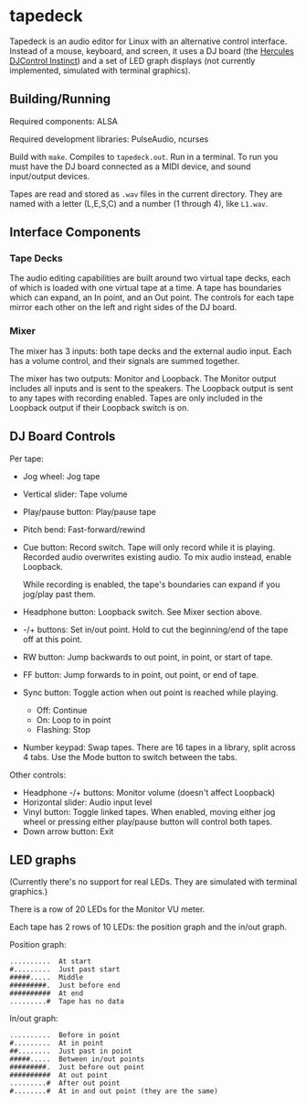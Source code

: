 # tapedeck

Tapedeck is an audio editor for Linux with an
alternative control interface. Instead of a mouse,
keyboard, and screen, it uses a DJ board (the [Hercules
DJControl Instinct](https://support.hercules.com/en/product/djcontrolinstinct-en/))
and a set of LED graph displays (not currently
implemented, simulated with terminal graphics).

## Building/Running

Required components: ALSA

Required development libraries: PulseAudio, ncurses

Build with `make`. Compiles to `tapedeck.out`. Run in a
terminal. To run you must have the DJ board connected
as a MIDI device, and sound input/output devices.

Tapes are read and stored as `.wav` files in the current
directory. They are named with a letter (L,E,S,C) and a
number (1 through 4), like `L1.wav`.

## Interface Components

### Tape Decks

The audio editing capabilities are built around two
virtual tape decks, each of which is loaded with one
virtual tape at a time. A tape has boundaries which can
expand, an In point, and an Out point. The controls for
each tape mirror each other on the left and right sides
of the DJ board.

### Mixer

The mixer has 3 inputs: both tape decks and the external
audio input. Each has a volume control, and their
signals are summed together.

The mixer has two outputs: Monitor and Loopback. The
Monitor output includes all inputs and is sent to
the speakers. The Loopback output is sent to any tapes
with recording enabled. Tapes are only included in the
Loopback output if their Loopback switch is on.

## DJ Board Controls

Per tape:

- Jog wheel: Jog tape
- Vertical slider: Tape volume
- Play/pause button: Play/pause tape
- Pitch bend: Fast-forward/rewind
- Cue button: Record switch. Tape will only record while
it is playing. Recorded audio overwrites existing audio.
To mix audio instead, enable Loopback.

    While recording is enabled, the tape's boundaries
    can expand if you jog/play past them.

- Headphone button: Loopback switch. See Mixer section
above.
- -/+ buttons: Set in/out point. Hold to cut the
beginning/end of the tape off at this point.
- RW button: Jump backwards to out point, in point, or
start of tape.
- FF button: Jump forwards to in point, out point, or
end of tape.
- Sync button: Toggle action when out point is reached
while playing.
    - Off: Continue
    - On: Loop to in point
    - Flashing: Stop
- Number keypad: Swap tapes. There are 16 tapes in a
library, split across 4 tabs. Use the Mode button to
switch between the tabs.

Other controls:

- Headphone -/+ buttons: Monitor volume (doesn't affect
Loopback)
- Horizontal slider: Audio input level
- Vinyl button: Toggle linked tapes. When enabled,
moving either jog wheel or pressing either play/pause
button will control both tapes.
- Down arrow button: Exit

## LED graphs

(Currently there's no support for real LEDs. They are
simulated with terminal graphics.)

There is a row of 20 LEDs for the Monitor VU meter.

Each tape has 2 rows of 10 LEDs: the position graph and
the in/out graph.

Position graph:

```
..........  At start
#.........  Just past start
#####.....  Middle
#########.  Just before end
##########  At end
.........#  Tape has no data
```

In/out graph:

```
..........  Before in point
#.........  At in point
##........  Just past in point
#####.....  Between in/out points
#########.  Just before out point
##########  At out point
.........#  After out point
#........#  At in and out point (they are the same)
```

